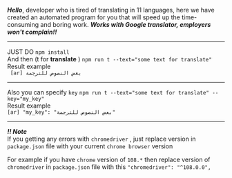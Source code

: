 **_Hello_**, developer who is tired of translating in 11 languages, 
here we have created an automated program for you that will 
speed up the time-consuming and boring work.
_**Works with Google translator, employers won't complain!!**_

---------

JUST DO
`npm install` <br>
And then (t for **translate**  )
`npm run t --text="some text for translate"` <br>
Result example<br>
`
[ar]
بعض النصوص للترجمة`

---------
Also you can specify `key` `npm run t --text="some text for translate" --key="my_key"` <br> 
Result example<br>
`[ar]
"my_key": "بعض النصوص للترجمة"
`

---------


**_!! Note <br>_**
If you getting any errors with `chromedriver` , just replace version in <br>
`package.json` file with your current `chrome browser` version

For example if you have `chrome` version of `108.*` then replace version of `chromedriver` in `package.json` file with this
`"chromedriver": "^108.0.0",`
